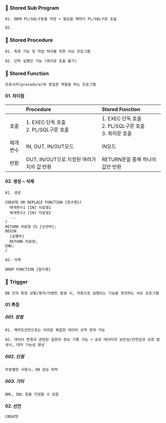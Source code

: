 ### **📜 Stored Sub Program**
`01. DB에 PL/SQL구문을 저장 ➡️ 필요할 때마다 PL/SQL구문 호출`

`02. `
### **📜 Stored Procedure**
`01. 특정 기능 및 작업 처리를 위한 서브 프로그램`

`02. 단독 실행만 가능 (쿼리문 호출 불가)`

### **📜 Stored Function**
`프로시저(procedure)와 동일한 역할을 하는 프로그램`
#### 01. 차이점
|   | Procedure | Stored Function |
|:-----------:|:--------------|:--------------|
|호출| 1. EXEC 단독 호출<br> 2. PL/SQL구문 호출 | 1. EXEC 단독 호출<br> 2. PL/SQL구문 호출<br> 3. 쿼리문 호출|
|매개변수| IN, OUT, IN/OUT모드|IN모드|
|반환|OUT, IN/OUT으로 지정된 여러가지의 값 반환|RETURN문을 통해 하나의 값만 반환|

#### 02. 생성 ~ 삭제
`01. 생성`
```
CREATE OR REPLACE FUNCTION {함수명}(
  매개변수1 [IN] 자료형1
  매개변수2 [IN] 자료형2
  ...
)
RETURN 자료형 IS {선언부};
BEGIN
  {실행부}
  RETURN 자료형;
END;
/
```
`02. 삭제`
```
DROP FUNCTION {함수명}
```

### **📜 Trigger**
`DB 안의 특정 상황/동작/이벤트 발생 시, 자동으로 실행되는 기능을 정의하는 서브 프로그램`

#### 01.특징
##### 001. 장점
`01. 제약조건만으로는 어려운 복잡한 데이터 규칙 정의 가능`

`02. 데이터 변경과 관련된 일련의 정보 기록 가능 ➡️ 공유 데이터의 보안성/안전성과 오류 발생시, 대처 가능성 향상`

##### 002. 단점
`무분별한 사용시, DB 성능 하락`

##### 003. 기타
`DML, DDL 등을 지정할 수 있음`

#### 02. 선언
```
CREATE
```
